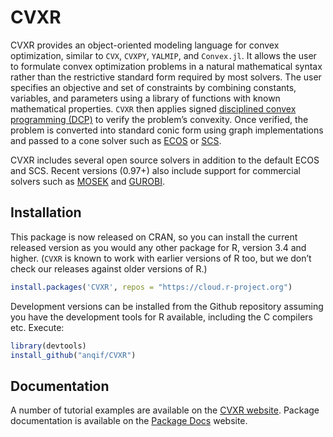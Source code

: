 
<!-- README.md is generated from the source: README.Rmd -->

# CVXR

<!-- [![Travis-CI Build -->
<!-- Status](https://travis-ci.org/anqif/CVXR.svg?branch=master)](https://travis-ci.org/anqif/CVXR) -->
<!-- [![CRAN\_Status\_Badge](https://www.r-pkg.org/badges/version/CVXR)](https://cran.r-project.org/package=CVXR) -->
<!-- [![Coverage -->
<!-- Status](https://img.shields.io/codecov/c/github/anqif/CVXR/master.svg)](https://codecov.io/github/anqif/CVXR?branch=master) -->

CVXR provides an object-oriented modeling language for convex
optimization, similar to `CVX`, `CVXPY`, `YALMIP`, and `Convex.jl`. It
allows the user to formulate convex optimization problems in a natural
mathematical syntax rather than the restrictive standard form required
by most solvers. The user specifies an objective and set of constraints
by combining constants, variables, and parameters using a library of
functions with known mathematical properties. `CVXR` then applies signed
[disciplined convex programming
(DCP)](https://web.stanford.edu/~boyd/papers/pdf/disc_cvx_prog.pdf) to
verify the problem’s convexity. Once verified, the problem is converted
into standard conic form using graph implementations and passed to a
cone solver such as [ECOS](https://github.com/embotech/ecos) or
[SCS](https://github.com/cvxgrp/scs).

CVXR includes several open source solvers in addition to the default
ECOS and SCS. Recent versions (0.97+) also include support for
commercial solvers such as [MOSEK](https://www.mosek.com) and
[GUROBI](https://www.gurobi.com).

## Installation

This package is now released on CRAN, so you can install the current
released version as you would any other package for R, version 3.4 and
higher. (`CVXR` is known to work with earlier versions of R too, but we
don’t check our releases against older versions of R.)

``` r
install.packages('CVXR', repos = "https://cloud.r-project.org")
```

Development versions can be installed from the Github repository
assuming you have the development tools for R available, including the C
compilers etc. Execute:

``` r
library(devtools)
install_github("anqif/CVXR")
```

## Documentation

A number of tutorial examples are available on the [CVXR
website](https://cvxr.rbind.io). Package documentation is available on
the [Package Docs](https://anqif.github.io/CVXR) website.
